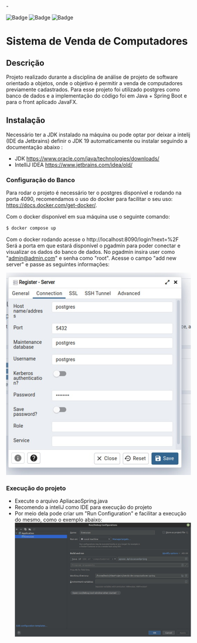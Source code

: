 -<p align="left"> ![Badge](https://img.shields.io/badge/Spring%20Boot-2.6.13-green) ![Badge](https://img.shields.io/badge/JavaFX-18.01-blue) ![Badge](https://img.shields.io/badge/Java-11-red)

</p>

# Sistema de Venda de Computadores

## Descrição

<p align="left"> Projeto realizado durante a disciplina de análise de projeto de software orientado a objetos, onde o objetivo  
 é permitir a venda de computadores previamente cadastrados. Para esse projeto foi utilizado postgres como banco de dados e a implementação do código foi em Java + Spring Boot  e para o front aplicado JavaFX. </p>

## Instalação

Necessário ter a JDK instalado na máquina ou pode optar por deixar a intelij (IDE da Jetbrains) definir o JDK 19 automaticamente ou instalar seguindo a documentação abaixo :

- JDK https://www.oracle.com/java/technologies/downloads/
- IntelliJ IDEA
  https://www.jetbrains.com/idea/old/

### Configuração do Banco

Para rodar o projeto é necessário ter o postgres disponível e rodando na porta 4090, recomendamos o uso do docker para facilitar o seu uso:  
https://docs.docker.com/get-docker/.

Com o docker disponível em sua máquina use o seguinte comando:

```bash
$ docker compose up
```

Com o docker rodando acesse o http://localhost:8090/login?next=%2F
Será a porta em que estará disponível o pgadmin para poder conectar e visualizar os dados do banco de dados.
No pgadmin insira user como "admin@admin.com" e senha como "root".
Acesse o campo "add new server"
e passe as seguintes informações:

![Logo do Markdown](./imgs/pgConfig.jpeg)

### Execução do projeto

- Execute o arquivo ApliacaoSpring.java
- Recomendo a inteliJ como IDE para execução do projeto
- Por meio dela pode criar um "Run Configuration" e facilitar a execução do mesmo, como o exemplo abaixo:
  ![Logo do Markdown](./imgs/arquivoConfiguracao.jpeg)
